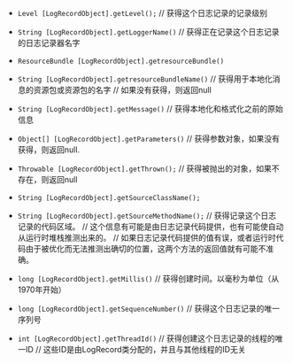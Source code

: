 - `Level [LogRecordObject].getLevel();`
// 获得这个日志记录的记录级别

- `String [LogRecordObject].getLoggerName()`
// 获得正在记录这个日志记录的日志记录器名字

- `ResourceBundle [LogRecordObject].getresourceBundle()`
- `String [LogRecordObject].getresourceBundleName()`
// 获得用于本地化消息的资源包或资源包的名字
// 如果没有获得，则返回null

- `String [LogRecordObject].getMessage()`
// 获得本地化和格式化之前的原始信息

- `Object[] [LogRecordObject].getParameters()`
// 获得参数对象，如果没有获得，则返回null.

- `Throwable [LogRecordObject].getThrown();`
// 获得被抛出的对象，如果不存在，则返回null

- `String [LogRecordObject].getSourceClassName();`
- `String [LogRecordObject].getSourceMethodName();`
// 获得记录这个日志记录的代码区域。
// 这个信息有可能是由日志记录代码提供，也有可能使自动从运行时堆栈推测出来的。
// 如果日志记录代码提供的值有误，或者运行时代码由于被优化而无法推测出确切的位置，这两个方法的返回值就有可能不准确。

- `long [LogRecordObject].getMillis()`
// 获得创建时间。以毫秒为单位（从1970年开始）

- `long [LogRecordObject].getSequenceNumber()`
// 获得这个日志记录的唯一序列号

- `int [LogRecordObject].getThreadId()`
// 获得创建这个日志记录的线程的唯一ID
// 这些ID是由LogRecord类分配的，并且与其他线程的ID无关


